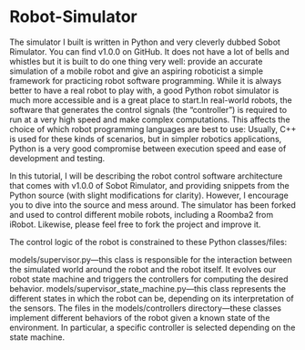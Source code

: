 # Robot-Simulator
The simulator I built is written in Python and very cleverly dubbed Sobot Rimulator. You can find v1.0.0 on GitHub. It does not have a lot of bells and whistles but it is built to do one thing very well: provide an accurate simulation of a mobile robot and give an aspiring roboticist a simple framework for practicing robot software programming. While it is always better to have a real robot to play with, a good Python robot simulator is much more accessible and is a great place to start.In real-world robots, the software that generates the control signals (the “controller”) is required to run at a very high speed and make complex computations. This affects the choice of which robot programming languages are best to use: Usually, C++ is used for these kinds of scenarios, but in simpler robotics applications, Python is a very good compromise between execution speed and ease of development and testing.


In this tutorial, I will be describing the robot control software architecture that comes with v1.0.0 of Sobot Rimulator, and providing snippets from the Python source (with slight modifications for clarity). However, I encourage you to dive into the source and mess around. The simulator has been forked and used to control different mobile robots, including a Roomba2 from iRobot. Likewise, please feel free to fork the project and improve it.

The control logic of the robot is constrained to these Python classes/files:

models/supervisor.py—this class is responsible for the interaction between the simulated world around the robot and the robot itself. It evolves our robot state machine and triggers the controllers for computing the desired behavior.
models/supervisor_state_machine.py—this class represents the different states in which the robot can be, depending on its interpretation of the sensors.
The files in the models/controllers directory—these classes implement different behaviors of the robot given a known state of the environment. In particular, a specific controller is selected depending on the state machine.
